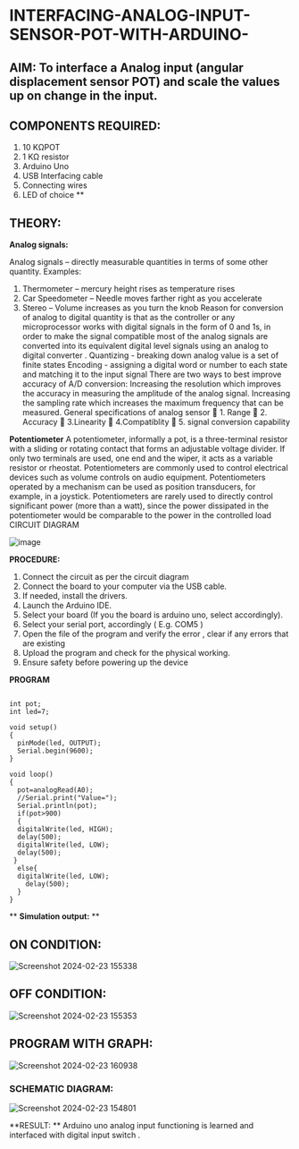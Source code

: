 # INTERFACING-ANALOG-INPUT-SENSOR-POT-WITH-ARDUINO-




## AIM:  To interface a Analog  input (angular displacement sensor POT) and scale the values up on change in the input.


## COMPONENTS REQUIRED:
1.	10 KΩPOT
2.	1 KΩ resistor 
3.	Arduino Uno 
4.	USB Interfacing cable 
5.	Connecting wires 
6.	LED of choice 
**


## THEORY: 

**Analog signals:**

Analog signals – directly measurable quantities in terms of some other quantity.
Examples:
1. Thermometer – mercury height rises as temperature rises
2. Car Speedometer – Needle moves farther right as you accelerate
3. Stereo – Volume increases as you turn the knob
Reason for conversion of analog to digital quantity is that as the controller or any microprocessor works with digital signals in the form of 0 and 1s, in order to make the signal compatible  most of the analog signals are converted into its equivalent digital level signals using an analog to digital converter .
Quantizing - breaking down analog value is a set of finite states
Encoding - assigning a digital word or number to each state and matching it to the input signal
 There are two ways to best improve accuracy of A/D conversion:
Increasing the resolution which improves the accuracy in measuring the amplitude of the analog signal.
Increasing the sampling rate which increases the maximum frequency that can be measured.
General specifications of analog sensor
	1. Range
	2. Accuracy
	3.Linearity
	4.Compatiblity
	5. signal conversion capability

**Potentiometer**
A potentiometer, informally a pot, is a three-terminal resistor with a sliding or rotating contact that forms an adjustable voltage divider. If only two terminals are used, one end and the wiper, it acts as a variable resistor or rheostat.
Potentiometers are commonly used to control electrical devices such as volume controls on audio equipment. Potentiometers operated by a mechanism can be used as position transducers, for example, in a joystick. Potentiometers are rarely used to directly control significant power (more than a watt), since the power dissipated in the potentiometer would be comparable to the power in the controlled load
CIRCUIT DIAGRAM





![image](https://user-images.githubusercontent.com/36288975/163530788-eec3cdc3-95e8-4d2d-8349-6d0ea4c9439c.png)


**PROCEDURE:**

1.	Connect the circuit as per the circuit diagram 
2.	Connect the board to your computer via the USB cable.
3.	If needed, install the drivers.
4.	Launch the Arduino IDE.
5.	Select your board (If you the board is arduino uno, select accordingly).
6.	Select your serial port, accordingly ( E.g. COM5 )
7.	Open the file of the program  and verify the error , clear if any errors that are existing 
8.	Upload the program and check for the physical working. 
9.	Ensure safety before powering up the device 



**PROGRAM** 
```

int pot;
int led=7;

void setup()
{
  pinMode(led, OUTPUT);
  Serial.begin(9600);
}

void loop()
{
  pot=analogRead(A0);
  //Serial.print("Value=");
  Serial.println(pot);
  if(pot>900)
  {
  digitalWrite(led, HIGH);
  delay(500); 
  digitalWrite(led, LOW);
  delay(500); 
 }
  else{
  digitalWrite(led, LOW);
    delay(500);
  }
}
``` 



**
**Simulation output:** 
**
## ON CONDITION:
![Screenshot 2024-02-23 155338](https://github.com/RAGULRAAJAN/EXPERIMENT-NO--02-INTERFACING-ANALOG-INPUT-SENSOR-POT-WITH-ARDUINO-/assets/147473144/164f0b5b-8420-433a-92e2-ecae99dc95a7)
## OFF CONDITION:
![Screenshot 2024-02-23 155353](https://github.com/RAGULRAAJAN/EXPERIMENT-NO--02-INTERFACING-ANALOG-INPUT-SENSOR-POT-WITH-ARDUINO-/assets/147473144/78c6c176-b47a-4376-8288-4a8ddcc60714)

## PROGRAM WITH GRAPH:
![Screenshot 2024-02-23 160938](https://github.com/RAGULRAAJAN/EXPERIMENT-NO--02-INTERFACING-ANALOG-INPUT-SENSOR-POT-WITH-ARDUINO-/assets/147473144/2f94c637-cb95-406c-8ea7-ed704b90454a)

### SCHEMATIC DIAGRAM:
![Screenshot 2024-02-23 154801](https://github.com/RAGULRAAJAN/EXPERIMENT-NO--02-INTERFACING-ANALOG-INPUT-SENSOR-POT-WITH-ARDUINO-/assets/147473144/98fa76ce-5ef1-4547-b7e1-e405aa76daa1)



**RESULT: ** Arduino uno analog input functioning is learned and interfaced with digital input switch .
